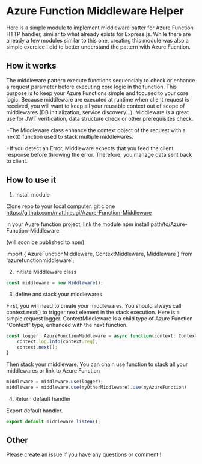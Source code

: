 # Azure Function Middleware Helper

Here is a simple module to implement middleware patter for Azure Function HTTP handler, similar to what already exists for Express.js.
While there are already a few modules similar to this one, creating this module was also a simple exercice I did to better understand the pattern with Azure Fucntion.

## How it works

The middleware pattern execute functions sequencialy to check or enhance a request parameter before executing core logic in the function. This purpose is to keep your Azure Functions simple and focused to your core logic.
Because middleware are executed at runtime when client request is received, you will want to keep all your reusable context out of scope of middlewares (DB initialization, service discovery...).
Middleware is a great use for JWT verification, data structure check or other prerequisites check. 

+The Middleware class enhance the context object of the request with a next() function used to stack multiple middlewares.

+If you detect an Error, Middleware expects that you feed the client response before throwing the error. Therefore, you manage data sent back to client.  

## How to use it 

1. Install module

Clone repo to your local computer.
git clone https://github.com/matthieugi/Azure-Function-Middleware 

in your Auzre function project, link the module
npm install path/to/Azure-Function-Middleware

(will soon be published to npm)

import { AzureFunctionMiddleware, ContextMiddleware, Middleware } from 'azurefunctionmiddleware';

2. Initiate Middleware class

```javascript
const middleware = new Middleware();
```

3. define and stack your middlewares

First, you will need to create your middlewares. You should always call context.next() to trigger next element in the stack execution. Here is a simple request logger. ContextMiddleware is a child type of Azure Function "Context" type, enhanced with the next function.


```javascript
const logger: AzureFunctionMiddleware = async function(context: ContextMiddleware) {
    context.log.info(context.req);
    context.next();
}
```

Then stack your middleware. You can chain use function to stack all your middlewares or link to Azure Function

```javascript
middleware = middleware.use(logger);
middleware = middleware.use(myOtherMiddleware).use(myAzureFunction)
```

4. Return default handler 

Export default handler.

```javascript
export default middleware.listen();
```

## Other

Please create an issue if you have any questions or comment !